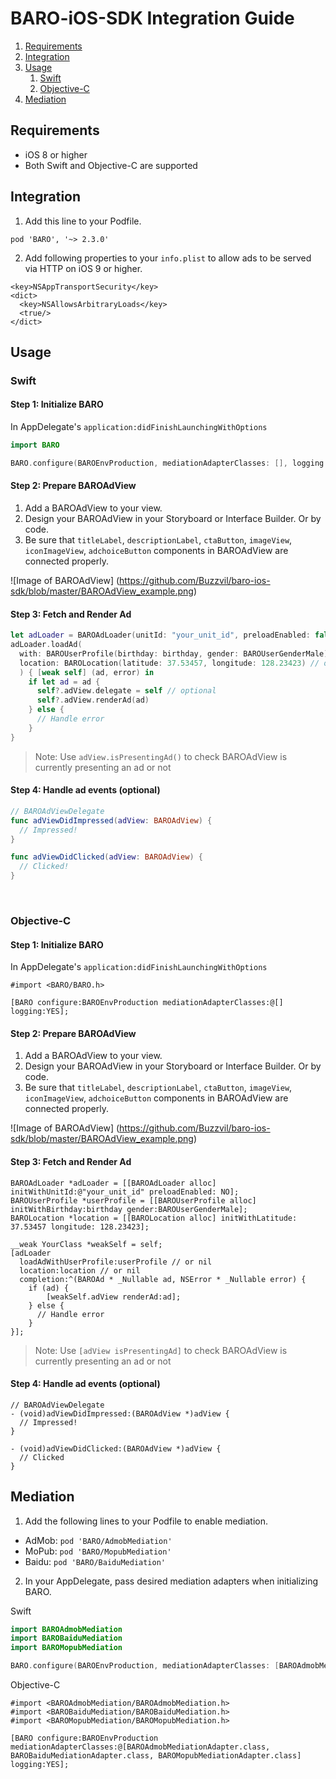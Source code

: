 # BARO-iOS-SDK Integration Guide

1. [Requirements](#requirements)
2. [Integration](#integration)
3. [Usage](#usage)
    1. [Swift](#swift)
    2. [Objective-C](#objective-c)
4. [Mediation](#mediation)

## Requirements
- iOS 8 or higher
- Both Swift and Objective-C are supported

## Integration
1. Add this line to your Podfile.
```
pod 'BARO', '~> 2.3.0'
```

2. Add following properties to your `info.plist` to allow ads to be served via HTTP on iOS 9 or higher.
```
<key>NSAppTransportSecurity</key>
<dict>
  <key>NSAllowsArbitraryLoads</key>
  <true/>
</dict>
```


## Usage

### Swift

#### Step 1: Initialize BARO

In AppDelegate's `application:didFinishLaunchingWithOptions`
```swift
import BARO

BARO.configure(BAROEnvProduction, mediationAdapterClasses: [], logging: true)
```

#### Step 2: Prepare BAROAdView

1. Add a BAROAdView to your view.
2. Design your BAROAdView in your Storyboard or Interface Builder. Or by code.
3. Be sure that `titleLabel`, `descriptionLabel`, `ctaButton`, `imageView`, `iconImageView`, `adchoiceButton` components in BAROAdView are connected properly.

![Image of BAROAdView] (https://github.com/Buzzvil/baro-ios-sdk/blob/master/BAROAdView_example.png)

#### Step 3: Fetch and Render Ad

```swift
let adLoader = BAROAdLoader(unitId: "your_unit_id", preloadEnabled: false)
adLoader.loadAd(
  with: BAROUserProfile(birthday: birthday, gender: BAROUserGenderMale), // optional 
  location: BAROLocation(latitude: 37.53457, longitude: 128.23423) // optional
  ) { [weak self] (ad, error) in
    if let ad = ad {
      self?.adView.delegate = self // optional
      self?.adView.renderAd(ad)
    } else {
      // Handle error
    }
}
```

> Note: Use `adView.isPresentingAd()` to check BAROAdView is currently presenting an ad or not

#### Step 4: Handle ad events (optional)

```swift
// BAROAdViewDelegate
func adViewDidImpressed(adView: BAROAdView) {
  // Impressed!
}

func adViewDidClicked(adView: BAROAdView) {
  // Clicked!
}
```
&nbsp;
### Objective-C

#### Step 1: Initialize BARO

In AppDelegate's `application:didFinishLaunchingWithOptions`

```objc
#import <BARO/BARO.h>

[BARO configure:BAROEnvProduction mediationAdapterClasses:@[] logging:YES];
```
#### Step 2: Prepare BAROAdView

1. Add a BAROAdView to your view.
2. Design your BAROAdView in your Storyboard or Interface Builder. Or by code.
3. Be sure that `titleLabel`, `descriptionLabel`, `ctaButton`, `imageView`, `iconImageView`, `adchoiceButton` components in BAROAdView are connected properly.

![Image of BAROAdView] (https://github.com/Buzzvil/baro-ios-sdk/blob/master/BAROAdView_example.png)

#### Step 3: Fetch and Render Ad

```objc
BAROAdLoader *adLoader = [[BAROAdLoader alloc] initWithUnitId:@"your_unit_id" preloadEnabled: NO];
BAROUserProfile *userProfile = [[BAROUserProfile alloc] initWithBirthday:birthday gender:BAROUserGenderMale];
BAROLocation *location = [[BAROLocation alloc] initWithLatitude: 37.53457 longitude: 128.23423];

__weak YourClass *weakSelf = self;
[adLoader 
  loadAdWithUserProfile:userProfile // or nil
  location:location // or nil
  completion:^(BAROAd * _Nullable ad, NSError * _Nullable error) {
    if (ad) {
        [weakSelf.adView renderAd:ad];
    } else {
      // Handle error
    }
}];
```
> Note: Use `[adView isPresentingAd]` to check BAROAdView is currently presenting an ad or not

#### Step 4: Handle ad events (optional)

```objc
// BAROAdViewDelegate
- (void)adViewDidImpressed:(BAROAdView *)adView {
  // Impressed!
}

- (void)adViewDidClicked:(BAROAdView *)adView {
  // Clicked
}
```

## Mediation
1. Add the following lines to your Podfile to enable mediation.

  - AdMob: `pod 'BARO/AdmobMediation'`
  - MoPub: `pod 'BARO/MopubMediation'`
  - Baidu: `pod 'BARO/BaiduMediation'`

2. In your AppDelegate, pass desired mediation adapters when initializing BARO.

Swift
```swift
import BAROAdmobMediation
import BAROBaiduMediation
import BAROMopubMediation

BARO.configure(BAROEnvProduction, mediationAdapterClasses: [BAROAdmobMediationAdapter.self, BAROMopubMediationAdapter.self, BAROBaiduMediationAdapter.self], logging: true)
```

Objective-C
```objc
#import <BAROAdmobMediation/BAROAdmobMediation.h>
#import <BAROBaiduMediation/BAROBaiduMediation.h>
#import <BAROMopubMediation/BAROMopubMediation.h>

[BARO configure:BAROEnvProduction mediationAdapterClasses:@[BAROAdmobMediationAdapter.class, BAROBaiduMediationAdapter.class, BAROMopubMediationAdapter.class] logging:YES];
```

